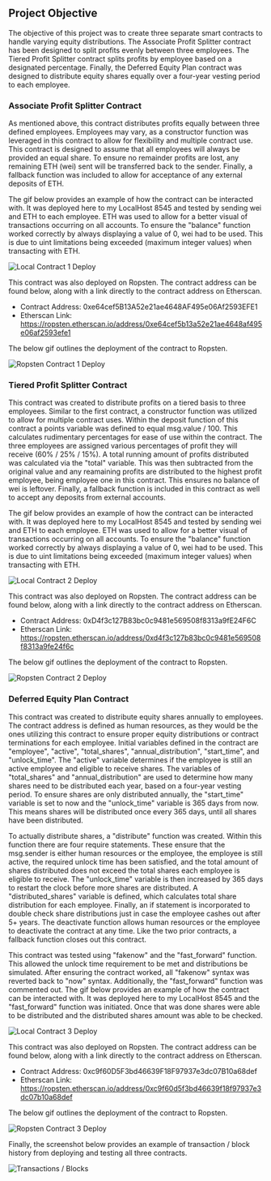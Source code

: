## Project Objective

The objective of this project was to create three separate smart contracts to handle varying equity distributions.  The Associate Profit Splitter contract has been designed to split profits evenly between three employees.  The Tiered Profit Splitter contract splits profits by employee based on a designated percentage.  Finally, the Deferred Equity Plan contract was designed to distribute equity shares equally over a four-year vesting period to each employee.  

### Associate Profit Splitter Contract

As mentioned above, this contract distributes profits equally between three defined employees.  Employees may vary, as a constructor function was leveraged in this contract to allow for flexibility and multiple contract use.  This contract is designed to assume that all employees will always be provided an equal share.  To ensure no remainder profits are lost, any remaining ETH (wei) sent will be transferred back to the sender.  Finally, a fallback function was included to allow for acceptance of any external deposits of ETH.  

The gif below provides an example of how the contract can be interacted with.  It was deployed here to my LocalHost 8545 and tested by sending wei and ETH to each employee.  ETH was used to allow for a better visual of transactions occurring on all accounts.  To ensure the "balance" function worked correctly by always displaying a value of 0, wei had to be used.  This is due to uint limitations being exceeded (maximum integer values) when transacting with ETH.    

![Local Contract 1 Deploy](Screenshots/contract_one.gif)

This contract was also deployed on Ropsten.  The contract address can be found below, along with a link directly to the contract address on Etherscan. 
  - Contract Address: 0xe64cef5B13A52e21ae4648AF495e06Af2593EFE1
  - Etherscan Link: https://ropsten.etherscan.io/address/0xe64cef5b13a52e21ae4648af495e06af2593efe1

The below gif outlines the deployment of the contract to Ropsten.  

![Ropsten Contract 1 Deploy](Screenshots/contract_one_ropsten.gif)


### Tiered Profit Splitter Contract

This contract was created to distribute profits on a tiered basis to three employees.  Similar to the first contract, a constructor function was utilized to allow for multiple contract uses.  Within the deposit function of this contract a points variable was defined to equal msg.value / 100.  This calculates rudimentary percentages for ease of use within the contract.  The three employees are assigned various percentages of profit they will receive (60% / 25% / 15%).  A total running amount of profits distributed was calculated via the "total" variable.  This was then subtracted from the original value and any reamaining profits are distributed to the highest profit employee, being employee one in this contract.  This ensures no balance of wei is leftover.  Finally, a fallback function is included in this contract as well to accept any deposits from external accounts. 

The gif below provides an example of how the contract can be interacted with.  It was deployed here to my LocalHost 8545 and tested by sending wei and ETH to each employee.  ETH was used to allow for a better visual of transactions occurring on all accounts.  To ensure the "balance" function worked correctly by always displaying a value of 0, wei had to be used.  This is due to uint limitations being exceeded (maximum integer values) when transacting with ETH.    

![Local Contract 2 Deploy](Screenshots/contract_two.gif)

This contract was also deployed on Ropsten.  The contract address can be found below, along with a link directly to the contract address on Etherscan. 
  - Contract Address: 0xD4f3c127B83bc0c9481e569508f8313a9fE24F6C
  - Etherscan Link: https://ropsten.etherscan.io/address/0xd4f3c127b83bc0c9481e569508f8313a9fe24f6c

The below gif outlines the deployment of the contract to Ropsten.  

![Ropsten Contract 2 Deploy](Screenshots/contract_two_ropsten.gif)

### Deferred Equity Plan Contract

This contract was created to distribute equity shares annually to employees.  The contract address is defined as human resources, as they would be the ones utilizing this contract to ensure proper equity distributions or contract terminations for each employee.  Initial variables defined in the contract are "employee", "active", "total_shares", "annual_distribution", "start_time", and "unlock_time".  The "active" variable determines if the employee is still an active employee and eligible to receive shares.  The variables of "total_shares" and "annual_distribution" are used to determine how many shares need to be distributed each year, based on a four-year vesting period.  To ensure shares are only distributed annually, the "start_time" variable is set to now and the "unlock_time" variable is 365 days from now.  This means shares will be distributed once every 365 days, until all shares have been distributed.  

To actually distribute shares, a "distribute" function was created.  Within this function there are four require statements.  These ensure that the msg.sender is either human resources or the employee, the employee is still active, the required unlock time has been satisfied, and the total amount of shares distributed does not exceed the total shares each employee is eligible to receive.  The "unlock_time" variable is then increased by 365 days to restart the clock before more shares are distributed.  A "distributed_shares" variable is defined, which calculates total share distribution for each employee.  Finally, an if statement is incorporated to double check share distributions just in case the employee cashes out after 5+ years.  The deactivate function allows human resources or the employee to deactivate the contract at any time.  Like the two prior contracts, a fallback function closes out this contract.  

This contract was tested using "fakenow" and the "fast_forward" function.  This allowed the unlock time requirement to be met and distributions be simulated.  After ensuring the contract worked, all "fakenow" syntax was reverted back to "now" syntax.  Additionally, the "fast_forward" function was commented out.  The gif below provides an example of how the contract can be interacted with.  It was deployed here to my LocalHost 8545 and the "fast_forward" function was initiated.  Once that was done shares were able to be distributed and the distributed shares amount was able to be checked.  

![Local Contract 3 Deploy](Screenshots/contract_three.gif)

This contract was also deployed on Ropsten.  The contract address can be found below, along with a link directly to the contract address on Etherscan. 
  - Contract Address: 0xc9f60D5F3bd46639F18F97937e3dc07B10a68def
  - Etherscan Link: https://ropsten.etherscan.io/address/0xc9f60d5f3bd46639f18f97937e3dc07b10a68def

The below gif outlines the deployment of the contract to Ropsten.  

![Ropsten Contract 3 Deploy](Screenshots/contract_three_ropsten.gif)

Finally, the screenshot below provides an example of transaction / block history from deploying and testing all three contracts.  

![Transactions / Blocks](Screenshots/transaction_blocks.PNG)

